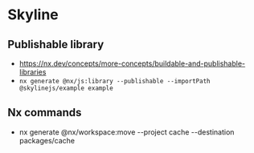 # Skyline

## Publishable library

- https://nx.dev/concepts/more-concepts/buildable-and-publishable-libraries
- `nx generate @nx/js:library --publishable --importPath @skylinejs/example example`

## Nx commands

- nx generate @nx/workspace:move --project cache --destination packages/cache
